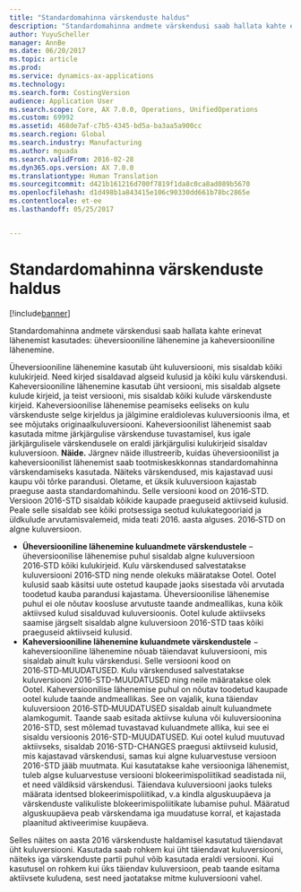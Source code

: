 ```yaml
---
title: "Standardomahinna värskenduste haldus"
description: "Standardomahinna andmete värskendusi saab hallata kahte erinevat lähenemist kasutades: üheversiooniline lähenemine ja kaheversiooniline lähenemine."
author: YuyuScheller
manager: AnnBe
ms.date: 06/20/2017
ms.topic: article
ms.prod: 
ms.service: dynamics-ax-applications
ms.technology: 
ms.search.form: CostingVersion
audience: Application User
ms.search.scope: Core, AX 7.0.0, Operations, UnifiedOperations
ms.custom: 69992
ms.assetid: 468de7af-c7b5-4345-bd5a-ba3aa5a900cc
ms.search.region: Global
ms.search.industry: Manufacturing
ms.author: mguada
ms.search.validFrom: 2016-02-28
ms.dyn365.ops.version: AX 7.0.0
ms.translationtype: Human Translation
ms.sourcegitcommit: d421b161216d700f7819f1da8c0ca8ad089b5670
ms.openlocfilehash: d1d498b1a843415e106c90330dd661b78bc2865e
ms.contentlocale: et-ee
ms.lasthandoff: 05/25/2017


---
```


# <a name="manage-standard-cost-updates"></a>Standardomahinna värskenduste haldus

[!include[banner](../includes/banner.md)]


Standardomahinna andmete värskendusi saab hallata kahte erinevat lähenemist kasutades: üheversiooniline lähenemine ja kaheversiooniline lähenemine. 

Üheversiooniline lähenemine kasutab üht kuluversiooni, mis sisaldab kõiki kulukirjeid. Need kirjed sisaldavad algseid kulusid ja kõiki kulu värskendusi.
Kaheversiooniline lähenemine kasutab üht versiooni, mis sisaldab algsete kulude kirjeid, ja teist versiooni, mis sisaldab kõiki kulude värskenduste kirjeid. Kaheversioonilise lähenemise peamiseks eeliseks on kulu värskenduste selge kirjeldus ja jälgimine eraldiolevas kuluversioonis ilma, et see mõjutaks originaalkuluversiooni. Kaheversioonilist lähenemist saab kasutada mitme järkjärgulise värskenduse tuvastamisel, kus igale järkjärgulisele värskendusele on eraldi järkjärgulisi kulukirjeid sisaldav kuluversioon. **Näide.** Järgnev näide illustreerib, kuidas üheversioonilist ja kaheversioonilist lähenemist saab tootmiskeskkonnas standardomahinna värskendamiseks kasutada. Näiteks värskendused, mis kajastavad uusi kaupu või tõrke parandusi. Oletame, et üksik kuluversioon kajastab praeguse aasta standardomahindu. Selle versiooni kood on 2016‑STD. Versioon 2016-STD sisaldab kõikide kaupade praeguseid aktiivseid kulusid. Peale selle sisaldab see kõiki protsessiga seotud kulukategooriaid ja üldkulude arvutamisvalemeid, mida teati 2016. aasta alguses. 2016‑STD on algne kuluversioon.
-   **Üheversiooniline lähenemine kuluandmete värskendustele** – üheversioonilise lähenemise puhul sisaldab algne kuluversioon 2016‑STD kõiki kulukirjeid. Kulu värskendused salvestatakse kuluversiooni 2016‑STD ning nende olekuks määratakse Ootel. Ootel kulusid saab käsitsi uute ostetud kaupade jaoks sisestada või arvutada toodetud kauba parandusi kajastama. Üheversioonilise lähenemise puhul ei ole nõutav koosluse arvutuste taande andmeallikas, kuna kõik aktiivsed kulud sisalduvad kuluversioonis. Ootel kulude aktiivseks saamise järgselt sisaldab algne kuluversioon 2016-STD taas kõiki praeguseid aktiivseid kulusid.
-   **Kaheversiooniline lähenemine kuluandmete värskendustele** − kaheversiooniline lähenemine nõuab täiendavat kuluversiooni, mis sisaldab ainult kulu värskendusi. Selle versiooni kood on 2016‑STD‑MUUDATUSED. Kulu värskendused salvestatakse kuluversiooni 2016-STD-MUUDATUSED ning neile määratakse olek Ootel. Kaheversioonilise lähenemise puhul on nõutav toodetud kaupade ootel kulude taande andmeallikas. See on vajalik, kuna täiendav kuluversioon 2016‑STD‑MUUDATUSED sisaldab ainult kuluandmete alamkogumit. Taande saab esitada aktiivse kuluna või kuluversioonina 2016-STD, sest mõlemad tuvastavad kuluandmete allika, kui see ei sisaldu versioonis 2016-STD-MUUDATUSED. Kui ootel kulud muutuvad aktiivseks, sisaldab 2016-STD-CHANGES praegusi aktiivseid kulusid, mis kajastavad värskendusi, samas kui algne kuluarvestuse versioon 2016-STD jääb muutmata. Kui kasutatakse kahe versiooniga lähenemist, tuleb algse kuluarvestuse versiooni blokeerimispoliitikad seadistada nii, et need väldiksid värskendusi. Täiendava kuluversiooni jaoks tuleks määrata identsed blokeerimispoliitikad, v.a kindla alguskuupäeva ja värskenduste valikuliste blokeerimispoliitikate lubamise puhul. Määratud alguskuupäeva peab värskendama iga muudatuse korral, et kajastada plaanitud aktiveerimise kuupäeva.

Selles näites on aasta 2016 värskenduste haldamisel kasutatud täiendavat üht kuluversiooni. Kasutada saab rohkem kui üht täiendavat kuluversiooni, näiteks iga värskenduste partii puhul võib kasutada eraldi versiooni. Kui kasutusel on rohkem kui üks täiendav kuluversioon, peab taande esitama aktiivsete kuludena, sest need jaotatakse mitme kuluversiooni vahel.






